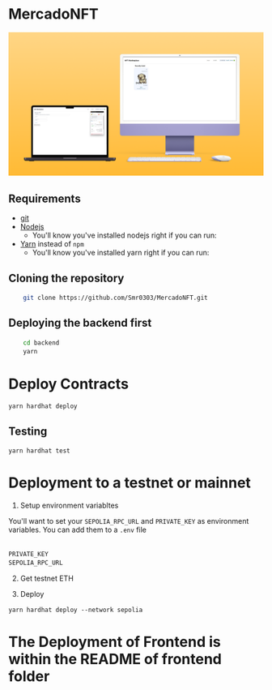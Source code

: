 # MercadoNFT
![Alt text](https://github.com/Smr0303/MercadoNFT/blob/18cb357d4e0351d1a93a802f7aeca8a59c68b42a/Desktop%20-%205.png)


## Requirements

- [git](https://git-scm.com/book/en/v2/Getting-Started-Installing-Git)
- [Nodejs](https://nodejs.org/en/)
  - You'll know you've installed nodejs right if you can run:
- [Yarn](https://classic.yarnpkg.com/lang/en/docs/install/) instead of `npm`
  - You'll know you've installed yarn right if you can run:

## Cloning the repository
  ```sh
      git clone https://github.com/Smr0303/MercadoNFT.git
  ```
## Deploying the backend first

```sh
    cd backend
    yarn
```

# Deploy Contracts
```
yarn hardhat deploy
```

## Testing
```
yarn hardhat test
```

# Deployment to a testnet or mainnet

1. Setup environment variabltes

You'll want to set your `SEPOLIA_RPC_URL` and `PRIVATE_KEY` as environment variables. You can add them to a `.env` file
```sh

PRIVATE_KEY
SEPOLIA_RPC_URL
```

2. Get testnet ETH

3. Deploy

```
yarn hardhat deploy --network sepolia
```
# The Deployment of Frontend is within the README of frontend folder
